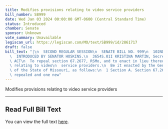 ```yaml
---
title: Modifies provisions relating to video service providers
bill_number: SB999
date: Wed Jan 03 2024 00:00:00 GMT-0600 (Central Standard Time)
status: Introduced
chamber: Senate
sponsor: Unknown
vote_summary: Unavailable
legiscan_url: https://legiscan.com/MO/text/SB999/id/2861717
draft: false
bill_text: "|\n  SECOND REGULAR SESSION\n  SENATE BILL NO. 999\n  102ND GENERA L ASSEMBLY\n\
  \  INTRODUCED BY SENATOR HOSKINS.\n  3654S.01I KRISTINA MARTIN, Secretary\n  AN\
  \ ACT\n  To repeal section 67.2677, RSMo, and to enact in lieu thereof one new section\
  \ relating to video\n  service providers.\n  Be it enacted by the General Assembly\
  \ of the State of Missouri, as follows:\n  1 Section A. Section 67.2677, RSMo, is\
  \ repealed and one new"
---
```

Modifies provisions relating to video service providers

---

## Read Full Bill Text

You can view the full text [here](https://legiscan.com/MO/text/SB999/id/2861717).
